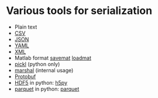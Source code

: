 # Various tools for serialization

* Plain text
* [CSV](https://docs.python.org/library/csv.html)
* [JSON](https://docs.python.org/library/json.html)
* [YAML](https://pyyaml.org/)
* [XML](https://docs.python.org/library/xml.html)
* Matlab format [savemat](https://docs.scipy.org/doc/scipy/reference/generated/scipy.io.savemat.html) [loadmat](https://docs.scipy.org/doc/scipy/reference/generated/scipy.io.loadmat.html)
* [pickl](https://docs.python.org/library/pickle.html) (python only)
* [marshal](https://docs.python.org/library/marshal.html) (internal usage)
* [Protobuf](https://developers.google.com/protocol-buffers/docs/pythontutorial)
* [HDF5](https://www.hdfgroup.org/solutions/hdf5) in python: [h5py](https://www.h5py.org/)
* [parquet](https://parquet.incubator.apache.org/) in python: [parquet](https://pypi.org/project/parquet/)


